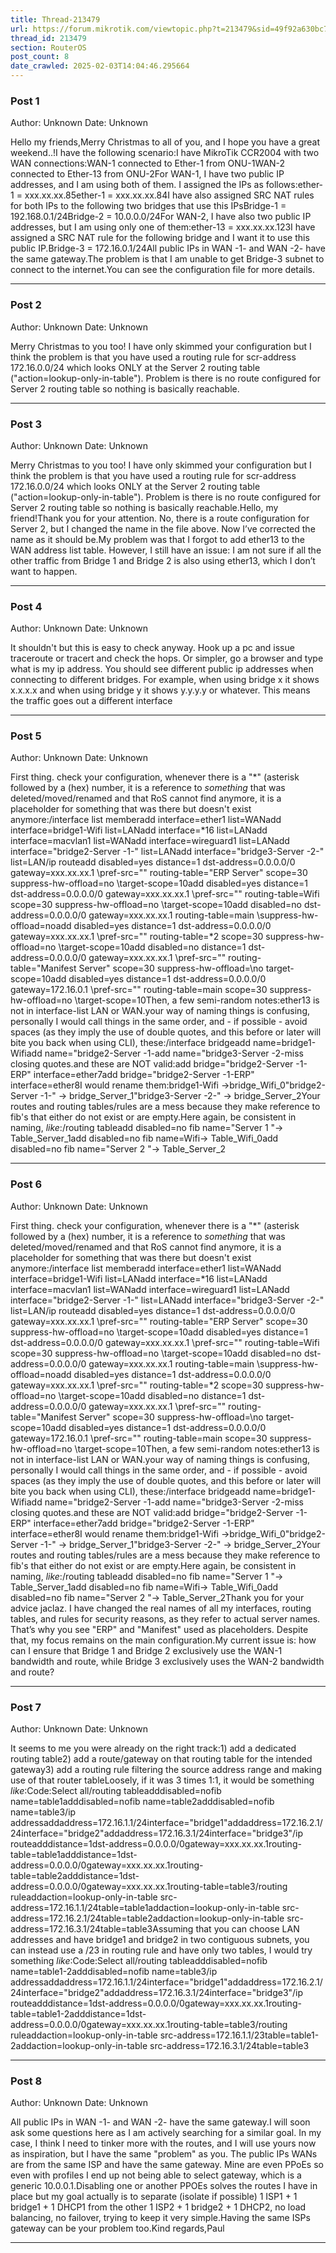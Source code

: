 ```yaml
---
title: Thread-213479
url: https://forum.mikrotik.com/viewtopic.php?t=213479&sid=49f92a630bc7970d8ca50523be880e8f
thread_id: 213479
section: RouterOS
post_count: 8
date_crawled: 2025-02-03T14:04:46.295664
---
```


### Post 1
Author: Unknown
Date: Unknown

Hello my friends,Merry Christmas to all of you, and I hope you have a great weekend..!I have the following scenario:I have MikroTik CCR2004 with two WAN connections:WAN-1 connected to Ether-1 from ONU-1WAN-2 connected to Ether-13 from ONU-2For WAN-1, I have two public IP addresses, and I am using both of them. I assigned the IPs as follows:ether-1 = xxx.xx.xx.85ether-1 = xxx.xx.xx.84I have also assigned SRC NAT rules for both IPs to the following two bridges that use this IPsBridge-1 = 192.168.0.1/24Bridge-2 = 10.0.0.0/24For WAN-2, I have also two public IP addresses, but I am using only one of them:ether-13 = xxx.xx.xx.123I have assigned a SRC NAT rule for the following bridge and I want it to use this public IP.Bridge-3 = 172.16.0.1/24All public IPs in WAN -1- and WAN -2- have the same gateway.The problem is that I am unable to get Bridge-3 subnet to connect to the internet.You can see the configuration file for more details.

---
### Post 2
Author: Unknown
Date: Unknown

Merry Christmas to you too! I have only skimmed your configuration but I think the problem is that you have used a routing rule for scr-address 172.16.0.0/24 which looks ONLY at the Server 2 routing table ("action=lookup-only-in-table"). Problem is there is no route configured for Server 2 routing table so nothing is basically reachable.

---
### Post 3
Author: Unknown
Date: Unknown

Merry Christmas to you too! I have only skimmed your configuration but I think the problem is that you have used a routing rule for scr-address 172.16.0.0/24 which looks ONLY at the Server 2 routing table ("action=lookup-only-in-table"). Problem is there is no route configured for Server 2 routing table so nothing is basically reachable.Hello, my friend!Thank you for your attention. No, there is a route configuration for Server 2, but I changed the name in the file above. Now I’ve corrected the name as it should be.My problem was that I forgot to add ether13 to the WAN address list table. However, I still have an issue: I am not sure if all the other traffic from Bridge 1 and Bridge 2 is also using ether13, which I don’t want to happen.

---
### Post 4
Author: Unknown
Date: Unknown

It shouldn't but this is easy to check anyway. Hook up a pc and issue traceroute or tracert and check the hops. Or simpler, go a browser and type what is my ip address. You should see different public ip addresses when connecting to different bridges. For example, when using bridge x it shows x.x.x.x and when using bridge y it shows y.y.y.y or whatever. This means the traffic goes out a different interface

---
### Post 5
Author: Unknown
Date: Unknown

First thing. check your configuration, whenever there is a "*" (asterisk followed by a (hex) number, it is a reference to *something* that was deleted/moved/renamed and that RoS cannot find anymore, it is a placeholder for something that was there but doesn't exist anymore:/interface list memberadd interface=ether1 list=WANadd interface=bridge1-Wifi list=LANadd interface=*16 list=LANadd interface=macvlan1 list=WANadd interface=wireguard1 list=LANadd interface="bridge2-Server -1-" list=LANadd interface="bridge3-Server -2-" list=LAN/ip routeadd disabled=yes distance=1 dst-address=0.0.0.0/0 gateway=xxx.xx.xx.1 \pref-src="" routing-table="ERP Server" scope=30 suppress-hw-offload=no \target-scope=10add disabled=yes distance=1 dst-address=0.0.0.0/0 gateway=xxx.xx.xx.1 \pref-src="" routing-table=Wifi scope=30 suppress-hw-offload=no \target-scope=10add disabled=no dst-address=0.0.0.0/0 gateway=xxx.xx.xx.1 routing-table=main \suppress-hw-offload=noadd disabled=yes distance=1 dst-address=0.0.0.0/0 gateway=xxx.xx.xx.1 \pref-src="" routing-table=*2 scope=30 suppress-hw-offload=no \target-scope=10add disabled=no distance=1 dst-address=0.0.0.0/0 gateway=xxx.xx.xx.1 \pref-src="" routing-table="Manifest Server" scope=30 suppress-hw-offload=\no target-scope=10add disabled=yes distance=1 dst-address=0.0.0.0/0 gateway=172.16.0.1 \pref-src="" routing-table=main scope=30 suppress-hw-offload=no \target-scope=10Then, a few semi-random notes:ether13 is not in interface-list LAN or WAN.your way of naming things is confusing, personally I would call things in the same order, and - if possible - avoid spaces (as they imply the use of double quotes, and this before or later will bite you back when using CLI), these:/interface bridgeadd name=bridge1-Wifiadd name="bridge2-Server -1-add name="bridge3-Server -2-miss closing quotes.and these are NOT valid:add bridge="bridge2-Server -1-ERP" interface=ether7add bridge="bridge2-Server -1-ERP" interface=ether8I would rename them:bridge1-Wifi ->bridge_Wifi_0"bridge2-Server -1-" -> bridge_Server_1"bridge3-Server -2-" -> bridge_Server_2Your routes and routing tables/rules are a mess because they make reference to fib's that either do not exist or are empty.Here again, be consistent in naming, *like*:/routing tableadd disabled=no fib name="Server 1 "-> Table_Server_1add disabled=no fib name=Wifi-> Table_Wifi_0add disabled=no fib name="Server 2 "-> Table_Server_2

---
### Post 6
Author: Unknown
Date: Unknown

First thing. check your configuration, whenever there is a "*" (asterisk followed by a (hex) number, it is a reference to *something* that was deleted/moved/renamed and that RoS cannot find anymore, it is a placeholder for something that was there but doesn't exist anymore:/interface list memberadd interface=ether1 list=WANadd interface=bridge1-Wifi list=LANadd interface=*16 list=LANadd interface=macvlan1 list=WANadd interface=wireguard1 list=LANadd interface="bridge2-Server -1-" list=LANadd interface="bridge3-Server -2-" list=LAN/ip routeadd disabled=yes distance=1 dst-address=0.0.0.0/0 gateway=xxx.xx.xx.1 \pref-src="" routing-table="ERP Server" scope=30 suppress-hw-offload=no \target-scope=10add disabled=yes distance=1 dst-address=0.0.0.0/0 gateway=xxx.xx.xx.1 \pref-src="" routing-table=Wifi scope=30 suppress-hw-offload=no \target-scope=10add disabled=no dst-address=0.0.0.0/0 gateway=xxx.xx.xx.1 routing-table=main \suppress-hw-offload=noadd disabled=yes distance=1 dst-address=0.0.0.0/0 gateway=xxx.xx.xx.1 \pref-src="" routing-table=*2 scope=30 suppress-hw-offload=no \target-scope=10add disabled=no distance=1 dst-address=0.0.0.0/0 gateway=xxx.xx.xx.1 \pref-src="" routing-table="Manifest Server" scope=30 suppress-hw-offload=\no target-scope=10add disabled=yes distance=1 dst-address=0.0.0.0/0 gateway=172.16.0.1 \pref-src="" routing-table=main scope=30 suppress-hw-offload=no \target-scope=10Then, a few semi-random notes:ether13 is not in interface-list LAN or WAN.your way of naming things is confusing, personally I would call things in the same order, and - if possible - avoid spaces (as they imply the use of double quotes, and this before or later will bite you back when using CLI), these:/interface bridgeadd name=bridge1-Wifiadd name="bridge2-Server -1-add name="bridge3-Server -2-miss closing quotes.and these are NOT valid:add bridge="bridge2-Server -1-ERP" interface=ether7add bridge="bridge2-Server -1-ERP" interface=ether8I would rename them:bridge1-Wifi ->bridge_Wifi_0"bridge2-Server -1-" -> bridge_Server_1"bridge3-Server -2-" -> bridge_Server_2Your routes and routing tables/rules are a mess because they make reference to fib's that either do not exist or are empty.Here again, be consistent in naming, *like*:/routing tableadd disabled=no fib name="Server 1 "-> Table_Server_1add disabled=no fib name=Wifi-> Table_Wifi_0add disabled=no fib name="Server 2 "-> Table_Server_2Thank you for your advice jaclaz. I have changed the real names of all my interfaces, routing tables, and rules for security reasons, as they refer to actual server names. That’s why you see "ERP" and "Manifest" used as placeholders. Despite that, my focus remains on the main configuration.My current issue is: how can I ensure that Bridge 1 and Bridge 2 exclusively use the WAN-1 bandwidth and route, while Bridge 3 exclusively uses the WAN-2 bandwidth and route?

---
### Post 7
Author: Unknown
Date: Unknown

It seems to me you were already on the right track:1) add a dedicated routing table2) add a route/gateway on that routing table for the intended gateway3) add a routing rule filtering the source address range and making use of that router tableLoosely, if it was 3 times 1:1, it would be something *like*:Code:Select all/routing tableadddisabled=nofib name=table1adddisabled=nofib name=table2adddisabled=nofib name=table3/ip addressaddaddress=172.16.1.1/24interface="bridge1"addaddress=172.16.2.1/24interface="bridge2"addaddress=172.16.3.1/24interface="bridge3"/ip routeadddistance=1dst-address=0.0.0.0/0gateway=xxx.xx.xx.1routing-table=table1adddistance=1dst-address=0.0.0.0/0gateway=xxx.xx.xx.1routing-table=table2adddistance=1dst-address=0.0.0.0/0gateway=xxx.xx.xx.1routing-table=table3/routing ruleaddaction=lookup-only-in-table src-address=172.16.1.1/24table=table1addaction=lookup-only-in-table src-address=172.16.2.1/24table=table2addaction=lookup-only-in-table src-address=172.16.3.1/24table=table3Assuming that you can choose LAN addresses and have bridge1 and bridge2 in two contiguous subnets, you can instead use a /23 in routing rule and have only two tables, I would try something *like*:Code:Select all/routing tableadddisabled=nofib name=table1-2adddisabled=nofib name=table3/ip addressaddaddress=172.16.1.1/24interface="bridge1"addaddress=172.16.2.1/24interface="bridge2"addaddress=172.16.3.1/24interface="bridge3"/ip routeadddistance=1dst-address=0.0.0.0/0gateway=xxx.xx.xx.1routing-table=table1-2adddistance=1dst-address=0.0.0.0/0gateway=xxx.xx.xx.1routing-table=table3/routing ruleaddaction=lookup-only-in-table src-address=172.16.1.1/23table=table1-2addaction=lookup-only-in-table src-address=172.16.3.1/24table=table3

---
### Post 8
Author: Unknown
Date: Unknown

All public IPs in WAN -1- and WAN -2- have the same gateway.I will soon ask some questions here as I am actively searching for a similar goal. In my case, I think I need to tinker more with the routes, and I will use yours now as inspiration, but I have the same "problem" as you. The public IPs WANs are from the same ISP and have the same gateway. Mine are even PPoEs so even with profiles I end up not being able to select gateway, which is a generic 10.0.0.1.Disabling one or another PPOEs solves the routes I have in place but my goal actually is to separate (isolate if possible) 1 ISP1 + 1 bridge1 + 1 DHCP1 from the other 1 ISP2 + 1 bridge2 + 1 DHCP2, no load balancing, no failover, trying to keep it very simple.Having the same ISPs gateway can be your problem too.Kind regards,Paul

---

